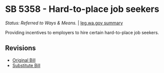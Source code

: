 # SB 5358 - Hard-to-place job seekers
*Status: Referred to Ways & Means.* | [leg.wa.gov summary](https://app.leg.wa.gov/billsummary?BillNumber=5358&Year=2021)

Providing incentives to employers to hire certain hard-to-place job seekers.

## Revisions
* [Original Bill](1/)
* [Substitute Bill](S/)